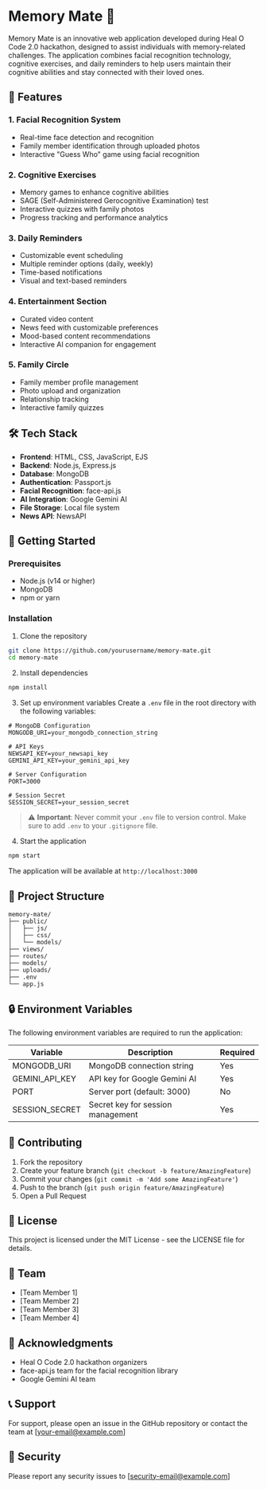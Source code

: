 ﻿# Memory Mate 🧠

Memory Mate is an innovative web application developed during Heal O Code 2.0 hackathon, designed to assist individuals with memory-related challenges. The application combines facial recognition technology, cognitive exercises, and daily reminders to help users maintain their cognitive abilities and stay connected with their loved ones.

## 🌟 Features

### 1. Facial Recognition System
- Real-time face detection and recognition
- Family member identification through uploaded photos
- Interactive "Guess Who" game using facial recognition

### 2. Cognitive Exercises
- Memory games to enhance cognitive abilities
- SAGE (Self-Administered Gerocognitive Examination) test
- Interactive quizzes with family photos
- Progress tracking and performance analytics

### 3. Daily Reminders
- Customizable event scheduling
- Multiple reminder options (daily, weekly)
- Time-based notifications
- Visual and text-based reminders

### 4. Entertainment Section
- Curated video content
- News feed with customizable preferences
- Mood-based content recommendations
- Interactive AI companion for engagement

### 5. Family Circle
- Family member profile management
- Photo upload and organization
- Relationship tracking
- Interactive family quizzes

## 🛠️ Tech Stack

- **Frontend**: HTML, CSS, JavaScript, EJS
- **Backend**: Node.js, Express.js
- **Database**: MongoDB
- **Authentication**: Passport.js
- **Facial Recognition**: face-api.js
- **AI Integration**: Google Gemini AI
- **File Storage**: Local file system
- **News API**: NewsAPI

## 🚀 Getting Started

### Prerequisites
- Node.js (v14 or higher)
- MongoDB
- npm or yarn

### Installation

1. Clone the repository
```bash
git clone https://github.com/yourusername/memory-mate.git
cd memory-mate
```

2. Install dependencies
```bash
npm install
```

3. Set up environment variables
Create a `.env` file in the root directory with the following variables:
```env
# MongoDB Configuration
MONGODB_URI=your_mongodb_connection_string

# API Keys
NEWSAPI_KEY=your_newsapi_key
GEMINI_API_KEY=your_gemini_api_key

# Server Configuration
PORT=3000

# Session Secret
SESSION_SECRET=your_session_secret
```

> ⚠️ **Important**: Never commit your `.env` file to version control. Make sure to add `.env` to your `.gitignore` file.

4. Start the application
```bash
npm start
```

The application will be available at `http://localhost:3000`

## 📁 Project Structure

```
memory-mate/
├── public/
│   ├── js/
│   ├── css/
│   └── models/
├── views/
├── routes/
├── models/
├── uploads/
├── .env
└── app.js
```

## 🔒 Environment Variables

The following environment variables are required to run the application:

| Variable | Description | Required |
|----------|-------------|----------|
| MONGODB_URI | MongoDB connection string | Yes |
| GEMINI_API_KEY | API key for Google Gemini AI | Yes |
| PORT | Server port (default: 3000) | No |
| SESSION_SECRET | Secret key for session management | Yes |

## 🤝 Contributing

1. Fork the repository
2. Create your feature branch (`git checkout -b feature/AmazingFeature`)
3. Commit your changes (`git commit -m 'Add some AmazingFeature'`)
4. Push to the branch (`git push origin feature/AmazingFeature`)
5. Open a Pull Request

## 📝 License

This project is licensed under the MIT License - see the LICENSE file for details.

## 👥 Team

- [Team Member 1]
- [Team Member 2]
- [Team Member 3]
- [Team Member 4]

## 🙏 Acknowledgments

- Heal O Code 2.0 hackathon organizers
- face-api.js team for the facial recognition library
- Google Gemini AI team

## 📞 Support

For support, please open an issue in the GitHub repository or contact the team at [your-email@example.com]

## 🔐 Security

Please report any security issues to [security-email@example.com]
